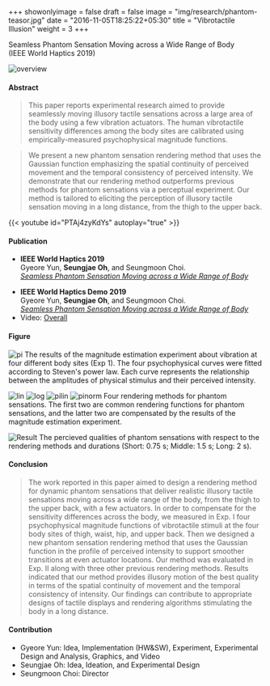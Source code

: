 +++
showonlyimage = false
draft = false
image = "img/research/phantom-teasor.jpg"
date = "2016-11-05T18:25:22+05:30"
title = "Vibrotactile Illusion"
weight = 3
+++

Seamless Phantom Sensation Moving across a Wide Range of Body<br>(IEEE World Haptics 2019)
<!--more-->

![overview][1]

#### Abstract
>This paper reports experimental research aimed to provide seamlessly moving illusory tactile sensations across a large area of the body using a few vibration actuators. The human vibrotactile sensitivity differences among the body sites are calibrated using empirically-measured psychophysical magnitude functions. 

>We present a new phantom sensation rendering method that uses the Gaussian function emphasizing the spatial continuity of perceived movement and the temporal consistency of perceived intensity. We demonstrate that our rendering method outperforms previous methods for phantom sensations via a perceptual experiment. Our method is tailored to eliciting the perception of illusory tactile sensation moving in a long distance, from the thigh to the upper back.

{{< youtube id="PTAj4zyKdYs" autoplay="true" >}}

#### Publication
* **IEEE World Haptics 2019**<br>Gyeore Yun, **Seungjae Oh**, and Seungmoon Choi.<br>*[Seamless Phantom Sensation Moving across a Wide Range of Body](https://doi.org/10.1109/WHC.2019.8816104)*
<!-- * Link: [Full Paper](https://doi.org/10.1109/WHC.2019.8816104) -->
* **IEEE World Haptics Demo 2019**<br>Gyeore Yun, **Seungjae Oh**, and Seungmoon Choi.<br>*[Seamless Phantom Sensation Moving across a Wide Range of Body](https://youtu.be/UFgp7A1IK7o?t=141)*
* Video: [Overall](https://youtu.be/PTAj4zyKdYs)

#### Figure

![pi][7]
The results of the magnitude estimation experiment about vibration at four different body sites (Exp 1). The four psychophysical curves were fitted according to Steven's power law. Each curve represents the relationship between the amplitudes of physical stimulus and their perceived intensity.

![lin][3]
![log][4]
![pilin][5]
![pinorm][6]
Four rendering methods for phantom sensations. The first two are common rendering functions for phantom sensations, and the latter two are compensated by the results of the magnitude estimation experiment.

![Result][2]
The percieved qualities of phantom sensations with respect to the rendering methods and durations (Short: 0.75 s; Middle: 1.5 s; Long: 2 s).

#### Conclusion
>The work reported in this paper aimed to design a rendering method for dynamic phantom sensations that deliver realistic illusory tactile sensations moving across a wide range of the body, from the thigh to the upper back, with a few actuators. In order to compensate for the sensitivity differences across the body, we measured in Exp. I four psychophysical magnitude functions of vibrotactile stimuli at the four body sites of thigh, waist, hip, and upper back. Then we designed a new phantom sensation rendering method that uses the Gaussian function in the profile of perceived
intensity to support smoother transitions at even actuator locations. Our method was evaluated in Exp. II along with three other previous rendering methods. Results indicated that our method provides illusory motion of the best quality in terms of the spatial continuity of movement and the temporal consistency of intensity. Our findings can contribute to appropriate designs of tactile displays and rendering algorithms stimulating the body in a long distance.

#### Contribution
* Gyeore Yun: Idea, Implementation (HW&SW), Experiment, Experimental Design and Analysis, Graphics, and Video 
* Seungjae Oh: Idea, Ideation, and Experimental Design
* Seungmoon Choi: Director

[1]: /img/research/phantom-config.png
[2]: /img/research/phantom-res.png
[7]: /img/research/phantom-pi.png
[3]: /img/research/phantom-profilelinear.png
[4]: /img/research/phantom-profilelog.png
[5]: /img/research/phantom-profilepilinear.png
[6]: /img/research/phantom-profilepinormal.png
